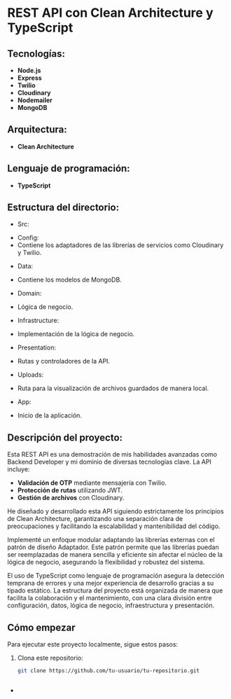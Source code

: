 # REST API con Clean Architecture y TypeScript

## Tecnologías:
- **Node.js**
- **Express**
- **Twilio**
- **Cloudinary**
- **Nodemailer**
- **MongoDB**

## Arquitectura:
- **Clean Architecture**

## Lenguaje de programación:
- **TypeScript**

## Estructura del directorio:

* Src:
- Config:
- Contiene los adaptadores de las librerías de servicios como Cloudinary y Twilio.
* Data:
- Contiene los modelos de MongoDB.
* Domain:
- Lógica de negocio.
* Infrastructure:
- Implementación de la lógica de negocio.
* Presentation:
- Rutas y controladores de la API.
* Uploads:
- Ruta para la visualización de archivos guardados de manera local.
* App:
- Inicio de la aplicación.

## Descripción del proyecto:
Esta REST API es una demostración de mis habilidades avanzadas como Backend Developer y mi dominio de diversas tecnologías clave. La API incluye:

- **Validación de OTP** mediante mensajería con Twilio.
- **Protección de rutas** utilizando JWT.
- **Gestión de archivos** con Cloudinary.

He diseñado y desarrollado esta API siguiendo estrictamente los principios de Clean Architecture, garantizando una separación clara de preocupaciones y facilitando la escalabilidad y mantenibilidad del código.

Implementé un enfoque modular adaptando las librerías externas con el patrón de diseño Adaptador. Este patrón permite que las librerías puedan ser reemplazadas de manera sencilla y eficiente sin afectar el núcleo de la lógica de negocio, asegurando la flexibilidad y robustez del sistema.

El uso de TypeScript como lenguaje de programación asegura la detección temprana de errores y una mejor experiencia de desarrollo gracias a su tipado estático. La estructura del proyecto está organizada de manera que facilita la colaboración y el mantenimiento, con una clara división entre configuración, datos, lógica de negocio, infraestructura y presentación.

## Cómo empezar
Para ejecutar este proyecto localmente, sigue estos pasos:

1. Clona este repositorio:
   ```bash
   git clone https://github.com/tu-usuario/tu-repositorio.git



  - 